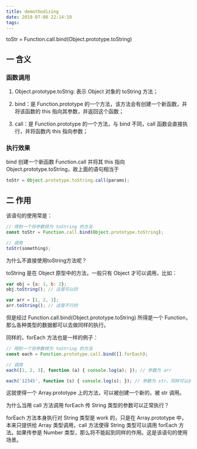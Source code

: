 ```yaml
---
title: demothodizing
date: 2019-07-08 22:14:19
tags:
---
```


toStr = Function.call.bind(Object.prototype.toString)

## 一 含义

### 函数调用

1. Object.prototype.toStrig: 表示 Object 对象的 toString 方法；

2. bind：是 Function.prototype 的一个方法，该方法会有创建一个新函数，并将该函数的 this 指向其参数，并返回这个函数；

3. call：是 Function.prototype 的一个方法，与 bind 不同，call 函数会直接执行，并将函数内 this 指向参数；

### 执行效果

bind 创建一个新函数 Function.call 并将其 this 指向 Object.prototype.toString，故上面的语句相当于

```js
toStr = Object.prototype.toString.call(params);


```

## 二 作用

该语句的使用常是：

```js
// 得到一个将参数转为 toString 的方法
const toStr = Function.call.bind(Object.prototype.toString);

// 调用
toStr(something);


```

为什么不直接使用toString方法呢？

toString 是在 Object 原型中的方法，一般只有 Object 才可以调用，比如：

```js
var obj = {a: 1, b: 2};
obj.toString(); // 这是可以的

var arr = [1, 2, 3];
arr.toString(); // 这是不行的

```

但是经过 Function.call.bind(Object.prototype.toString) 所得是一个 Function，那么各种类型的数据都可以去做同样的执行。

同样的，forEach 方法也是一样的例子：

```js
// 得到一个将参数转为 toString 的方法
const each = Function.prototype.call.bind([].forEach);

// 调用
each([1, 2, 3], function (a) { console.log(a); }); // 参数为 arr

each('12345', function (s) { console.log(s); }); // 参数为 str。同样可以执行

```

这就使得一个 Array.prototype 上的方法，可以被创建一个新的，被 str 调用。

为什么当用 call 方法调用 forEach 传 String 类型的参数可以正常执行？

forEach 方法本身执行对 String 类型是 work 的，只是在 Array.prototype 中，本来只提供给 Array 类型调用，call 方法使得 String 类型可以调用 forEach 方法。如果传参是 Number 类型，那么将不能起到同样的作用。这是该语句的使用场景。
